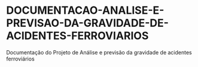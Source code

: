 # DOCUMENTACAO-ANALISE-E-PREVISAO-DA-GRAVIDADE-DE-ACIDENTES-FERROVIARIOS
Documentação do Projeto de Análise e previsão da gravidade de acidentes ferroviários
